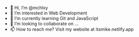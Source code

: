 - 👋 Hi, I’m @mchlxy
- 👀 I’m interested in Web Development
- 🌱 I’m currently learning Git and JavaScript
- 💞️ I’m looking to collaborate on ...
- 📫 How to reach me? Visit my website at itsmike.netlify.app

<!---
mchlxy/mchlxy is a ✨ special ✨ repository because its `README.md` (this file) appears on your GitHub profile.
You can click the Preview link to take a look at your changes.
--->
